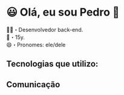 <h1>😃 Olá, eu sou Pedro 👋</h1>

👨‍💻・Desenvolvedor back-end.<br>
📱・15y.<br>
😄・Pronomes: ele/dele

<h2>Tecnologias que utilizo:</h2>

<h2>Comunicação</h2>
